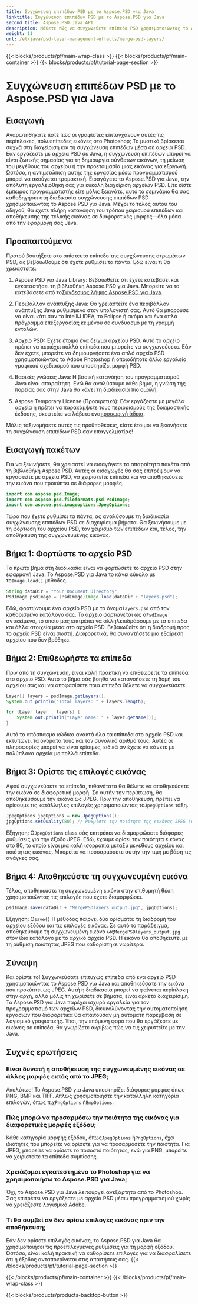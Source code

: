 ```yaml
---
title: Συγχώνευση επιπέδων PSD με το Aspose.PSD για Java
linktitle: Συγχώνευση επιπέδων PSD με το Aspose.PSD για Java
second_title: Aspose.PSD Java API
description: Μάθετε πώς να συγχωνεύετε επίπεδα PSD χρησιμοποιώντας το Aspose.PSD για Java με αυτό το βήμα προς βήμα σεμινάριο. Ιδανικό για προγραμματιστές που θέλουν να αυτοματοποιήσουν εργασίες επεξεργασίας εικόνας.
weight: 11
url: /el/java/psd-layer-management-effects/merge-psd-layers/
---
```


{{< blocks/products/pf/main-wrap-class >}}
{{< blocks/products/pf/main-container >}}
{{< blocks/products/pf/tutorial-page-section >}}

# Συγχώνευση επιπέδων PSD με το Aspose.PSD για Java

## Εισαγωγή

Αναρωτηθήκατε ποτέ πώς οι γραφίστες επιτυγχάνουν αυτές τις περίπλοκες, πολυεπίπεδες εικόνες στο Photoshop; Το μυστικό βρίσκεται συχνά στη διαχείριση και τη συγχώνευση επιπέδων μέσα σε αρχεία PSD. Εάν εργάζεστε με αρχεία PSD σε Java, η συγχώνευση επιπέδων μπορεί να είναι ζωτικής σημασίας για τη δημιουργία σύνθετων εικόνων, τη μείωση του μεγέθους του αρχείου ή την προετοιμασία μιας εικόνας για εξαγωγή. Ωστόσο, η αντιμετώπιση αυτής της εργασίας μέσω προγραμματισμού μπορεί να ακούγεται τρομακτική. Εισαγάγετε το Aspose.PSD για Java, την απόλυτη εργαλειοθήκη σας για εύκολη διαχείριση αρχείων PSD. Είτε είστε έμπειρος προγραμματιστής είτε μόλις ξεκινάτε, αυτό το σεμινάριο θα σας καθοδηγήσει στη διαδικασία συγχώνευσης επιπέδων PSD χρησιμοποιώντας το Aspose.PSD για Java. Μέχρι το τέλος αυτού του οδηγού, θα έχετε πλήρη κατανόηση του τρόπου χειρισμού επιπέδων και αποθήκευσης της τελικής εικόνας σε διαφορετικές μορφές—όλα μέσα από την εφαρμογή σας Java.

## Προαπαιτούμενα

Προτού βουτήξετε στο απίστευτο επίπεδο της συγχώνευσης στρωμάτων PSD, ας βεβαιωθούμε ότι έχετε ρυθμίσει τα πάντα. Εδώ είναι τι θα χρειαστείτε:

1. Aspose.PSD για Java Library: Βεβαιωθείτε ότι έχετε κατεβάσει και εγκαταστήσει τη βιβλιοθήκη Aspose.PSD για Java. Μπορείτε να το κατεβάσετε από το[Σύνδεσμος λήψης Aspose.PSD για Java](https://releases.aspose.com/psd/java/).

2. Περιβάλλον ανάπτυξης Java: Θα χρειαστείτε ένα περιβάλλον ανάπτυξης Java ρυθμισμένο στον υπολογιστή σας. Αυτό θα μπορούσε να είναι κάτι σαν το IntelliJ IDEA, το Eclipse ή ακόμα και ένα απλό πρόγραμμα επεξεργασίας κειμένου σε συνδυασμό με τη γραμμή εντολών.

3. Αρχείο PSD: Έχετε έτοιμο ένα δείγμα αρχείου PSD. Αυτό το αρχείο πρέπει να περιέχει πολλά επίπεδα που μπορείτε να συγχωνεύσετε. Εάν δεν έχετε, μπορείτε να δημιουργήσετε ένα απλό αρχείο PSD χρησιμοποιώντας το Adobe Photoshop ή οποιοδήποτε άλλο εργαλείο γραφικού σχεδιασμού που υποστηρίζει μορφή PSD.

4. Βασικές γνώσεις Java: Η βασική κατανόηση του προγραμματισμού Java είναι απαραίτητη. Ενώ θα αναλύσουμε κάθε βήμα, η γνώση της πορείας σας στην Java θα κάνει τη διαδικασία πιο ομαλή.

5.  Aspose Temporary License (Προαιρετικό): Εάν εργάζεστε με μεγάλα αρχεία ή πρέπει να παρακάμψετε τους περιορισμούς της δοκιμαστικής έκδοσης, σκεφτείτε να λάβετε ένα[προσωρινή άδεια](https://purchase.aspose.com/temporary-license/).

Μόλις ταξινομήσετε αυτές τις προϋποθέσεις, είστε έτοιμοι να ξεκινήσετε τη συγχώνευση επιπέδων PSD σαν επαγγελματίας!

## Εισαγωγή πακέτων

Για να ξεκινήσετε, θα χρειαστεί να εισαγάγετε τα απαραίτητα πακέτα από τη βιβλιοθήκη Aspose.PSD. Αυτές οι εισαγωγές θα σας επιτρέψουν να εργαστείτε με αρχεία PSD, να χειριστείτε επίπεδα και να αποθηκεύσετε την εικόνα που προκύπτει σε διάφορες μορφές.

```java
import com.aspose.psd.Image;
import com.aspose.psd.fileformats.psd.PsdImage;
import com.aspose.psd.imageoptions.JpegOptions;
```

Τώρα που έχετε ρυθμίσει τα πάντα, ας αναλύσουμε τη διαδικασία συγχώνευσης επιπέδων PSD σε διαχειρίσιμα βήματα. Θα ξεκινήσουμε με τη φόρτωση του αρχείου PSD, τον χειρισμό των επιπέδων και, τέλος, την αποθήκευση της συγχωνευμένης εικόνας.

## Βήμα 1: Φορτώστε το αρχείο PSD

 Το πρώτο βήμα στη διαδικασία είναι να φορτώσετε το αρχείο PSD στην εφαρμογή Java. Το Aspose.PSD για Java το κάνει εύκολο με το`Image.load()` μέθοδος.

```java
String dataDir = "Your Document Directory";
PsdImage psdImage = (PsdImage)Image.load(dataDir + "layers.psd");
```

 Εδώ, φορτώνουμε ένα αρχείο PSD με το όνομα`layers.psd` από τον καθορισμένο κατάλογο σας. Το αρχείο φορτώνεται ως α`PsdImage` αντικείμενο, το οποίο μας επιτρέπει να αλληλεπιδράσουμε με τα επίπεδα και άλλα στοιχεία μέσα στο αρχείο PSD. Βεβαιωθείτε ότι η διαδρομή προς το αρχείο PSD είναι σωστή. Διαφορετικά, θα συναντήσετε μια εξαίρεση αρχείου που δεν βρέθηκε.

## Βήμα 2: Επιθεωρήστε τα επίπεδα

Πριν από τη συγχώνευση, είναι καλή πρακτική να επιθεωρείτε τα επίπεδα στο αρχείο PSD. Αυτό το βήμα σάς βοηθά να κατανοήσετε τη δομή του αρχείου σας και να αποφασίσετε ποια επίπεδα θέλετε να συγχωνεύσετε.

```java
Layer[] layers = psdImage.getLayers();
System.out.println("Total layers: " + layers.length);

for (Layer layer : layers) {
    System.out.println("Layer name: " + layer.getName());
}
```

Αυτό το απόσπασμα κώδικα ανακτά όλα τα επίπεδα στο αρχείο PSD και εκτυπώνει τα ονόματά τους και τον συνολικό αριθμό τους. Αυτές οι πληροφορίες μπορεί να είναι κρίσιμες, ειδικά αν έχετε να κάνετε με πολύπλοκα αρχεία με πολλά επίπεδα.

## Βήμα 3: Ορίστε τις επιλογές εικόνας

 Αφού συγχωνεύσετε τα επίπεδα, πιθανότατα θα θέλετε να αποθηκεύσετε την εικόνα σε διαφορετική μορφή. Σε αυτήν την περίπτωση, θα αποθηκεύσουμε την εικόνα ως JPEG. Πριν την αποθήκευση, πρέπει να ορίσουμε τις κατάλληλες επιλογές χρησιμοποιώντας το`JpegOptions` τάξη.

```java
JpegOptions jpgOptions = new JpegOptions();
jpgOptions.setQuality(80); // Ρυθμίστε την ποιότητα της εικόνας JPEG (0-100)
```

Εξήγηση:
 Ο`JpegOptions` class σάς επιτρέπει να διαμορφώσετε διάφορες ρυθμίσεις για την έξοδο JPEG. Εδώ, έχουμε ορίσει την ποιότητα εικόνας στο 80, το οποίο είναι μια καλή ισορροπία μεταξύ μεγέθους αρχείου και ποιότητας εικόνας. Μπορείτε να προσαρμόσετε αυτήν την τιμή με βάση τις ανάγκες σας.

## Βήμα 4: Αποθηκεύστε τη συγχωνευμένη εικόνα

Τέλος, αποθηκεύστε τη συγχωνευμένη εικόνα στην επιθυμητή θέση χρησιμοποιώντας τις επιλογές που έχετε διαμορφώσει.

```java
psdImage.save(dataDir + "MergePSDlayers_output.jpg", jpgOptions);
```

Εξήγηση:
 Ο`save()` Η μέθοδος παίρνει δύο ορίσματα: τη διαδρομή του αρχείου εξόδου και τις επιλογές εικόνας. Σε αυτό το παράδειγμα, αποθηκεύουμε τη συγχωνευμένη εικόνα ως`MergePSDlayers_output.jpg` στον ίδιο κατάλογο με το αρχικό αρχείο PSD. Η εικόνα θα αποθηκευτεί με τη ρύθμιση ποιότητας JPEG που καθορίστηκε νωρίτερα.

## Σύναψη

Και ορίστε το! Συγχωνεύσατε επιτυχώς επίπεδα από ένα αρχείο PSD χρησιμοποιώντας το Aspose.PSD για Java και αποθηκεύσατε την εικόνα που προκύπτει ως JPEG. Αυτή η διαδικασία μπορεί να φαίνεται περίπλοκη στην αρχή, αλλά μόλις τη χωρίσετε σε βήματα, είναι αρκετά διαχειρίσιμη. Το Aspose.PSD για Java παρέχει ισχυρά εργαλεία για τον προγραμματισμό των αρχείων PSD, διευκολύνοντας την αυτοματοποίηση εργασιών που διαφορετικά θα απαιτούσαν μη αυτόματη παρέμβαση σε λογισμικό γραφιστικής. Έτσι, την επόμενη φορά που θα εργάζεστε με εικόνες σε επίπεδα, θα γνωρίζετε ακριβώς πώς να τις χειριστείτε με την Java.

## Συχνές ερωτήσεις

### Είναι δυνατή η αποθήκευση της συγχωνευμένης εικόνας σε άλλες μορφές εκτός από το JPEG;
Απολύτως! Το Aspose.PSD για Java υποστηρίζει διάφορες μορφές όπως PNG, BMP και TIFF. Απλώς χρησιμοποιήστε την κατάλληλη κατηγορία επιλογών, όπως π.χ`PngOptions` ή`BmpOptions`.

### Πώς μπορώ να προσαρμόσω την ποιότητα της εικόνας για διαφορετικές μορφές εξόδου;
 Κάθε κατηγορία μορφής εξόδου, όπως`JpegOptions` ή`PngOptions`, έχει ιδιότητες που μπορείτε να ορίσετε για να προσαρμόσετε την ποιότητα. Για JPEG, μπορείτε να ορίσετε το ποσοστό ποιότητας, ενώ για PNG, μπορείτε να χειριστείτε τα επίπεδα συμπίεσης.

### Χρειάζομαι εγκατεστημένο το Photoshop για να χρησιμοποιήσω το Aspose.PSD για Java;
Όχι, το Aspose.PSD για Java λειτουργεί ανεξάρτητα από το Photoshop. Σας επιτρέπει να εργάζεστε με αρχεία PSD μέσω προγραμματισμού χωρίς να χρειάζεστε λογισμικό Adobe.

### Τι θα συμβεί αν δεν ορίσω επιλογές εικόνας πριν την αποθήκευση;
Εάν δεν ορίσετε επιλογές εικόνας, το Aspose.PSD για Java θα χρησιμοποιήσει τις προεπιλεγμένες ρυθμίσεις για τη μορφή εξόδου. Ωστόσο, είναι καλή πρακτική να καθορίσετε επιλογές για να διασφαλίσετε ότι η έξοδος ανταποκρίνεται στις απαιτήσεις σας.
{{< /blocks/products/pf/tutorial-page-section >}}

{{< /blocks/products/pf/main-container >}}
{{< /blocks/products/pf/main-wrap-class >}}

{{< blocks/products/products-backtop-button >}}
